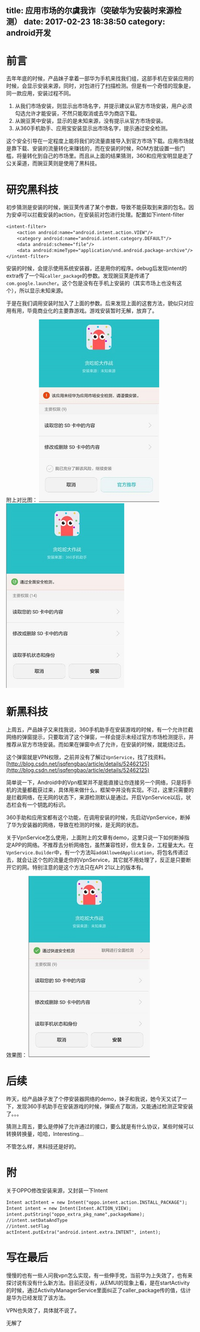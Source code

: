 title: 应用市场的尔虞我诈（突破华为安装时来源检测）
date: 2017-02-23 18:38:50
category: android开发
---

# 前言

去年年底的时候，产品妹子拿着一部华为手机来找我们组，这部手机在安装应用的时候，会显示安装来源，同时，对包进行了扫描检测。但是有一个奇怪的现象是，同一款应用，安装过程不同。
1. 从我们市场安装，则显示出市场名字，并提示建议从官方市场安装，用户必须勾选允许才能安装，不然只能取消或去华为商店下载。
2. 从豌豆荚中安装，显示的是未知来源，没有提示从官方市场安装。
3. 从360手机助手、应用宝安装显示出市场名字，提示通过安全检测。

这个安全引导在一定程度上能将我们的流量直接导入到官方市场下载。应用市场就是靠下载、安装的流量转化来赚钱的，而在安装的时候，ROM方就设置一些门槛，将量转化到自己的市场里。而且从上面的结果猜测，360和应用宝明显是走了公关渠道，而豌豆荚则是使用了黑科技。

# 研究黑科技
初步猜测是安装的时候，豌豆荚传递了某个参数，导致不能获取到来源的包名。因为安卓可以拦截安装的action，在安装前对包进行处理。配置如下intent-filter
```
<intent-filter>
	<action android:name="android.intent.action.VIEW"/>
	<category android:name="android.intent.category.DEFAULT"/>
	<data android:scheme="file"/>
	<data android:mimeType="application/vnd.android.package-archive"/>
</intent-filter>
```

安装的时候，会提示使用系统安装器，还是用你的程序。debug后发现intent的extra传了一个叫`caller_package`的参数。发现豌豆荚是传递了`com.google.launcher`。这个包是没有在手机上安装的（其实市场上也没有这个），所以显示未知来源。

于是在我们调用安装时加入了上面的参数。后来发现上面的这套方法，貌似只对应用有用，毕竟商业化的主要靠游戏。游戏安装暂时无解，放弃了。

附上对比图：
![我们的APP](/image/20170223/our.jpg)![360手机助手](/image/20170223/360.jpg)

# 新黑科技

上周五，产品妹子又来找我说，360手机助手在安装游戏的时候，有一个允许拦截网络的弹窗提示，只要取消了这个弹窗，一样会提示未经过官方市场检测提示，并推荐从官方市场安装。而如果在弹窗中点了允许，在安装的时候，就能绕过去。

这个弹窗就是VPN权限，之前并没有了解过`VpnService`，找了找资料。
[http://blog.csdn.net/jsqfengbao/article/details/52462125](http://blog.csdn.net/jsqfengbao/article/details/52462125)

简单说一下，Android中的Vpn框架并不是能直接让你连接另一个网络，只是将手机的流量都截获过来，具体用来做什么，框架中并没有实现。不过，这里只需要的是拦截网络，在无网的状态下，来源检测默认是通过。开启VpnService以后，状态栏会有一个钥匙的标识。

360手助和应用宝都有这个功能，在调用安装的时候，先启动VpnService，断掉了华为安装器的网络，导致在检测的时候，是无网的状态。

关于VpnService怎么使用，上面附上的文章有demo，这里只说一下如何断掉指定APP的网络。不推荐去分析网络包，虽然兼容性好，但太复杂，工程量太大。在`VpnService.Builder`中，有一个方法叫`addAllowedApplication`，将包名传递过去，就会让这个包的流量走你的VpnService，其它就不用处理了，反正是只要断开它的网。特别注意的是这个方法只在API 21以上的版本有。

效果图：
![加入VPN功能](/image/20170223/our-vpn.jpg)

# 后续
昨天，给产品妹子发了个停安装器网络的demo，妹子和我说，她今天又试了一下，发现360手机助手在安装游戏的时候，弹窗点了取消，又能通过检测正常安装了。。。

猜测上周五，要么是停掉了允许通过的接口，要么就是有什么协议，某些时候可以转换转换量，哈哈，Interesting...

不管怎么样，黑科技还是好的。

# 附

关于OPPO修改安装来源，又封装一下Intent
```
Intent actIntent = new Intent("oppo.intent.action.INSTALL_PACKAGE");
Intent intent = new Intent(Intent.ACTION_VIEW);
intent.putString("oppo_extra_pkg_name",packageName);
//intent.setDataAndType
//intent.setFlag
actIntent.putExtra("android.intent.extra.INTENT", intent);
```


# 写在最后
慢慢的也有一些人问我vpn怎么实现，有一些伸手党，当前华为上失效了，也有来探讨说有没有什么新方法。目前还没有，从EMUI的现象上看，是在startActivity的时候，通过ActivityManagerService里面纠正了caller_package传的值，估计是华为已经发现了该方法。

VPN也失效了，具体就不说了。

无解了
